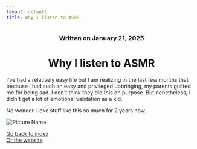 ```yaml
---
layout: default
title: Why I listen to ASMR
---
```

### <center>Written on January 21, 2025</center>

# <center> Why I listen to ASMR </center>  

I've had a relatively easy life but I am realizing in the last few months that because I had such an easy and privileged upbringing, my parents guilted me for being sad. I don't think they did this on purpose. But nonetheless, I didn't get a lot of emotional validation as a kid.

No wonder I love stuff like this so much for 2 years now.

![Picture Name](https://images.guns.lol/NUF8D.jpg)

[Go back to index](./blog-index.md)  
[Or the website](https://17hoodies.github.io/fonzi/index.html)  
